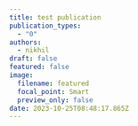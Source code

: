```yaml
---
title: test publication
publication_types:
  - "0"
authors:
  - nikhil
draft: false
featured: false
image:
  filename: featured
  focal_point: Smart
  preview_only: false
date: 2023-10-25T08:48:17.865Z
---
```

